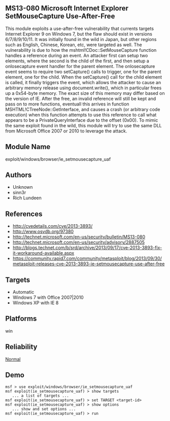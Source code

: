 ## MS13-080 Microsoft Internet Explorer SetMouseCapture Use-After-Free

This module exploits a use-after-free vulnerability that 
currents targets Internet Explorer 9 on Windows 7, but the 
flaw should exist in versions 6/7/8/9/10/11. It was 
initially found in the wild in Japan, but other regions such 
as English, Chinese, Korean, etc, were targeted as well. The 
vulnerability is due to how the mshtml!CDoc::SetMouseCapture 
function handles a reference during an event. An attacker 
first can setup two elements, where the second is the child 
of the first, and then setup a onlosecapture event handler 
for the parent element. The onlosecapture event seems to 
require two setCapture() calls to trigger, one for the 
parent element, one for the child. When the setCapture() 
call for the child element is called, it finally triggers 
the event, which allows the attacker to cause an arbitrary 
memory release using document.write(), which in particular 
frees up a 0x54-byte memory. The exact size of this memory 
may differ based on the version of IE. After the free, an 
invalid reference will still be kept and pass on to more 
functions, eventuall this arrives in function 
MSHTML!CTreeNode::GetInterface, and causes a crash (or 
arbitrary code execution) when this function attempts to use 
this reference to call what appears to be a 
PrivateQueryInterface due to the offset (0x00). To mimic the 
same exploit found in the wild, this module will try to use 
the same DLL from Microsoft Office 2007 or 2010 to leverage 
the attack.


## Module Name
exploit/windows/browser/ie_setmousecapture_uaf

## Authors
* Unknown
* sinn3r
* Rich Lundeen


## References
* http://cvedetails.com/cve/2013-3893/
* http://www.osvdb.org/97380
* http://technet.microsoft.com/en-us/security/bulletin/MS13-080
* http://technet.microsoft.com/en-us/security/advisory/2887505
* http://blogs.technet.com/b/srd/archive/2013/09/17/cve-2013-3893-fix-it-workaround-available.aspx
* https://community.rapid7.com/community/metasploit/blog/2013/09/30/metasploit-releases-cve-2013-3893-ie-setmousecapture-use-after-free



## Targets
* Automatic
* Windows 7 with Office 2007|2010
* Windows XP with IE 8


## Platforms
win

## Reliability
[Normal](https://github.com/rapid7/metasploit-framework/wiki/Exploit-Ranking)

## Demo

```
msf > use exploit/windows/browser/ie_setmousecapture_uaf
msf exploit(ie_setmousecapture_uaf) > show targets
   ... a list of targets ...
msf exploit(ie_setmousecapture_uaf) > set TARGET <target-id>
msf exploit(ie_setmousecapture_uaf) > show options
   ... show and set options ...
msf exploit(ie_setmousecapture_uaf) > run
```
    
    